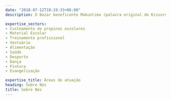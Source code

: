 ```yaml
---
date: "2018-07-12T18:19:33+06:00"
description: O Bazar beneficente Makuntima (palavra original do Kissorongo que significa “o que está no meu coração”) é um evento criado para angariação de fundos para apoiar no pagamento de propinas escolares de crianças desfavorecidas Em Angola.O evento engloba a venda de roupas, sapatos e artigos pessoais (bolsas, carteiras, acessórios como brincos e colares). O nosso trabalho esta focado no município do Soyo província do Zaire mas sonhamos em chegar as 18 províncias de Angola.

expertise_sectors:
- Custeamento de propinas escolares
- Material Escolar
- Treinamento profissional
- Vestuário
- Alimentação
- Saúde
- Desporto
- Dança
- Pintura
- Evangelização

expertise_title: Áreas de atuação
heading: Sobre Nós
title: Sobre Nós
---
```


